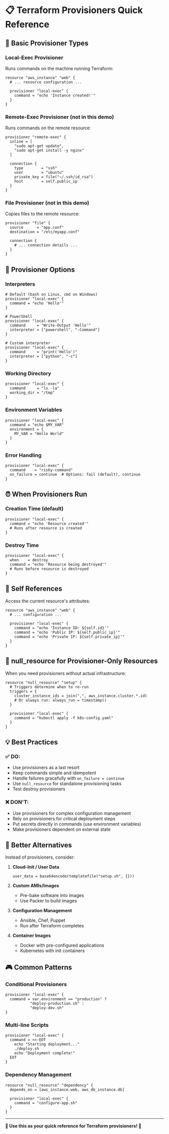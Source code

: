 # 📋 Terraform Provisioners Quick Reference

## 🎯 **Basic Provisioner Types**

### **Local-Exec Provisioner**
Runs commands on the machine running Terraform:

```hcl
resource "aws_instance" "web" {
  # ... resource configuration ...
  
  provisioner "local-exec" {
    command = "echo 'Instance created!'"
  }
}
```

### **Remote-Exec Provisioner** (not in this demo)
Runs commands on the remote resource:

```hcl
provisioner "remote-exec" {
  inline = [
    "sudo apt-get update",
    "sudo apt-get install -y nginx"
  ]
  
  connection {
    type        = "ssh"
    user        = "ubuntu"
    private_key = file("~/.ssh/id_rsa")
    host        = self.public_ip
  }
}
```

### **File Provisioner** (not in this demo)
Copies files to the remote resource:

```hcl
provisioner "file" {
  source      = "app.conf"
  destination = "/etc/myapp.conf"
  
  connection {
    # ... connection details ...
  }
}
```

## 🔧 **Provisioner Options**

### **Interpreters**
```hcl
# Default (bash on Linux, cmd on Windows)
provisioner "local-exec" {
  command = "echo 'Hello'"
}

# PowerShell
provisioner "local-exec" {
  command     = "Write-Output 'Hello'"
  interpreter = ["powershell", "-Command"]
}

# Custom interpreter
provisioner "local-exec" {
  command     = "print('Hello')"
  interpreter = ["python", "-c"]
}
```

### **Working Directory**
```hcl
provisioner "local-exec" {
  command     = "ls -la"
  working_dir = "/tmp"
}
```

### **Environment Variables**
```hcl
provisioner "local-exec" {
  command = "echo $MY_VAR"
  environment = {
    MY_VAR = "Hello World"
  }
}
```

### **Error Handling**
```hcl
provisioner "local-exec" {
  command    = "risky-command"
  on_failure = continue  # Options: fail (default), continue
}
```

## ⏰ **When Provisioners Run**

### **Creation Time (default)**
```hcl
provisioner "local-exec" {
  command = "echo 'Resource created'"
  # Runs after resource is created
}
```

### **Destroy Time**
```hcl
provisioner "local-exec" {
  when    = destroy
  command = "echo 'Resource being destroyed'"
  # Runs before resource is destroyed
}
```

## 🎯 **Self References**

Access the current resource's attributes:

```hcl
resource "aws_instance" "web" {
  # ... configuration ...
  
  provisioner "local-exec" {
    command = "echo 'Instance ID: ${self.id}'"
    command = "echo 'Public IP: ${self.public_ip}'"
    command = "echo 'Private IP: ${self.private_ip}'"
  }
}
```

## 🚫 **null_resource for Provisioner-Only Resources**

When you need provisioners without actual infrastructure:

```hcl
resource "null_resource" "setup" {
  # Triggers determine when to re-run
  triggers = {
    cluster_instance_ids = join(",", aws_instance.cluster.*.id)
    # Or always run: always_run = timestamp()
  }
  
  provisioner "local-exec" {
    command = "kubectl apply -f k8s-config.yaml"
  }
}
```

## 💡 **Best Practices**

### **✅ DO:**
- Use provisioners as a last resort
- Keep commands simple and idempotent
- Handle failures gracefully with `on_failure = continue`
- Use `null_resource` for standalone provisioning tasks
- Test destroy provisioners

### **❌ DON'T:**
- Use provisioners for complex configuration management
- Rely on provisioners for critical deployment steps
- Put secrets directly in commands (use environment variables)
- Make provisioners dependent on external state

## 🔄 **Better Alternatives**

Instead of provisioners, consider:

1. **Cloud-Init / User Data**
   ```hcl
   user_data = base64encode(templatefile("setup.sh", {}))
   ```

2. **Custom AMIs/Images**
   - Pre-bake software into images
   - Use Packer to build images

3. **Configuration Management**
   - Ansible, Chef, Puppet
   - Run after Terraform completes

4. **Container Images**
   - Docker with pre-configured applications
   - Kubernetes with init containers

## 🎮 **Common Patterns**

### **Conditional Provisioners**
```hcl
provisioner "local-exec" {
  command = var.environment == "production" ? 
           "deploy-production.sh" : 
           "deploy-dev.sh"
}
```

### **Multi-line Scripts**
```hcl
provisioner "local-exec" {
  command = <<-EOT
    echo "Starting deployment..."
    ./deploy.sh
    echo "Deployment complete!"
  EOT
}
```

### **Dependency Management**
```hcl
resource "null_resource" "dependency" {
  depends_on = [aws_instance.web, aws_db_instance.db]
  
  provisioner "local-exec" {
    command = "configure-app.sh"
  }
}
```

---
**💾 Use this as your quick reference for Terraform provisioners! 🚀**
